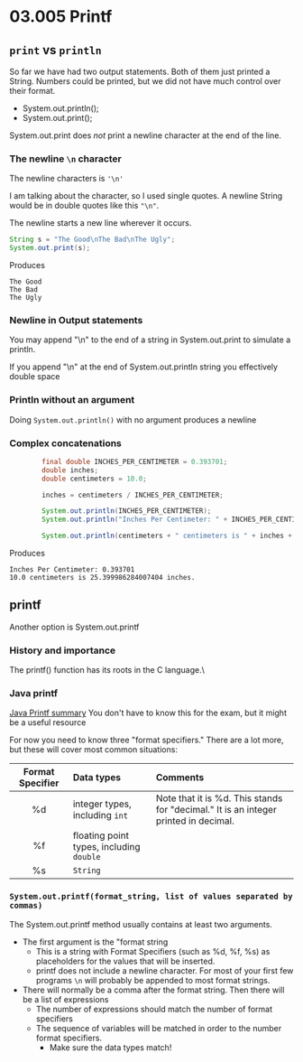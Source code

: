 # 03.005 Printf

## `print` vs `println`

So far we have had two output statements.  Both of them just printed a String.  Numbers could be printed, but we did not have much control over their format.

* System.out.println();
* System.out.print();

System.out.print does *not* print a newline character at the end of the line.

### The newline `\n` character

The newline characters is `'\n'`

I am talking about the character, so I used single quotes. A newline String would be in double quotes like this `"\n"`. 

The newline starts a new line wherever it occurs.

```java
String s = "The Good\nThe Bad\nThe Ugly";
System.out.print(s);
```

Produces

```text
The Good
The Bad
The Ugly
```

### Newline in Output statements

You may append "\n" to the end of a string in System.out.print to simulate a println.

If you append "\n" at the end of System.out.println string you effectively double space

### Println without an argument

Doing `System.out.println()` with no argument produces a newline

### Complex concatenations

```java
        final double INCHES_PER_CENTIMETER = 0.393701;
        double inches;
        double centimeters = 10.0;

        inches = centimeters / INCHES_PER_CENTIMETER;

        System.out.println(INCHES_PER_CENTIMETER);
        System.out.println("Inches Per Centimeter: " + INCHES_PER_CENTIMETER);

        System.out.println(centimeters + " centimeters is " + inches + " inches.");
```

Produces 

```text
Inches Per Centimeter: 0.393701
10.0 centimeters is 25.399986284007404 inches.
```
## printf

Another option is System.out.printf

### History and importance

The printf() function has its roots in the C language.\

### Java printf 

[Java Printf summary](https://alvinalexander.com/programming/printf-format-cheat-sheet/)  You don't have to know this for the exam, but it might be a useful resource

For now you need to know three "format specifiers."  There are a lot more, but these will cover most common situations:

Format Specifier|Data types|Comments
:---:|:---|:---
%d| integer types, including `int`|Note that it is %d.  This stands for "decimal."  It is an integer printed in decimal.
%f| floating point types, including `double`|
%s| `String`|

### `System.out.printf(format_string, list of values separated by commas)`

The System.out.printf method usually contains at least two arguments.

* The first argument is the "format string
  * This is a string with Format Specifiers (such as %d, %f, %s) as placeholders for the values that will be inserted.
  * printf does not include a newline character.  For most of your first few programs `\n` will probably be appended to most format strings.
* There will normally be a comma after the format string.  Then there will be a list of expressions
  * The number of expressions should match the number of format specifiers
  * The sequence of variables will be matched in order to the number format specifiers.
    * Make sure the data types match!

